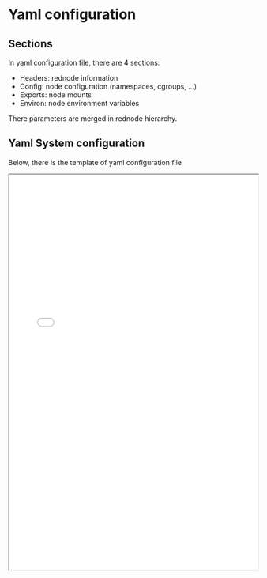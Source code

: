 # Yaml configuration

## Sections

In yaml configuration file, there are 4 sections:

- Headers: rednode information
- Config: node configuration (namespaces, cgroups, ...)
- Exports: node mounts
- Environ: node environment variables

There parameters are merged in rednode hierarchy.

## Yaml System configuration

Below, there is the template of yaml configuration file

<iframe src="yaml/main-system.txt" width="100%" height="800"/>

## Yaml default configuration

<iframe src="yaml/default.txt" width="100%" height="500"/>

## Good Practices

To see good practices to write yaml config node file see [Goog practices]({% chapter_link redpak.config-yaml-files-good-practices %})
